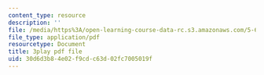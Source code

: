 ```yaml
---
content_type: resource
description: ''
file: /media/https%3A/open-learning-course-data-rc.s3.amazonaws.com/5-60-thermodynamics-kinetics-spring-2008/30d6d3b84e02f9cdc63d02fc7005019f_TDqx8Zv1rRo.pdf
file_type: application/pdf
resourcetype: Document
title: 3play pdf file
uid: 30d6d3b8-4e02-f9cd-c63d-02fc7005019f
---
```

